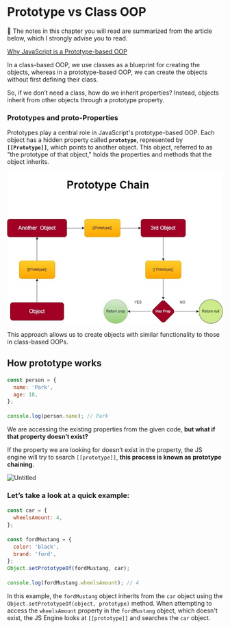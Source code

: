 # Prototype vs Class OOP

<aside>
🚨 The notes in this chapter you will read are summarized from the article below, which I strongly advise you to read.

</aside>

[Why JavaScript is a Prototype-based OOP](./preview2.png)

In a class-based OOP, we use classes as a blueprint for creating the objects, whereas in a prototype-based OOP, we can create the objects without first defining their class.

So, if we don’t need a class, how do we inherit properties? Instead, objects inherit from other objects through a prototype property.

### **Prototypes and proto-Properties**

Prototypes play a central role in JavaScript's prototype-based OOP. Each object has a hidden property called **`prototype`**, represented by **`[[Prototype]]`**, which points to another object. This object, referred to as "the prototype of that object," holds the properties and methods that the object inherits.

![Untitled](./preview1.png)

This approach allows us to create objects with similar functionality to those in class-based OOPs.

## **How prototype works**

```jsx
const person = {
  name: 'Park',
  age: 18,
};

console.log(person.name); // Park
```

We are accessing the existing properties from the given code, **but what if that property doesn’t exist?**

If the property we are looking for doesn’t exist in the property, the JS engine will try to search `[[prototype]]`, **this process is known as prototype chaining.**

![Untitled](Prototype%20vs%20Class%20OOP%20beb484541224478eb7b9983205d85639/Untitled%201.png)

### Let’s take a look at a quick example:

```jsx
const car = {
  wheelsAmount: 4,
};

const fordMustang = {
  color: 'black',
  brand: 'ford',
};
Object.setPrototypeOf(fordMustang, car);

console.log(fordMustang.wheelsAmount); // 4
```

In this example, the `fordMustang` object inherits from the `car` object using the `Object.setPrototypeOf(object, prototype)` method. When attempting to access the `wheelsAmount` property in the `fordMustang` object, which doesn't exist, the JS Engine looks at `[[prototype]]` and searches the `car` object.

